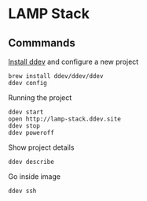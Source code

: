 # LAMP Stack

## Commmands

[Install ddev](https://ddev.com/get-started/) and configure a new project

    brew install ddev/ddev/ddev
    ddev config

Running the project

    ddev start
    open http://lamp-stack.ddev.site
    ddev stop
    ddev poweroff

Show project details

    ddev describe

Go inside image

    ddev ssh

